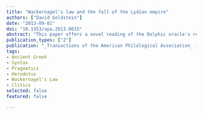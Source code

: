 ```yaml
---
title: "Wackernagel's law and the fall of the Lydian empire"
authors: ["David Goldstein"]
date: "2013-09-01"
doi: "10.1353/apa.2013.0015"
abstract: "This paper offers a novel reading of the Delphic oracle's response to Croesus's question of whether he should attack Persia (Herodotus 1), by focusing on a previously unacknowledged feature of the oracular answer: the preposing of the adjective μεγάλην. Preposing is a construction in which an element occurs before the start of the clause proper. In the oracle's response, preposing serves a corrective function. As preposing creates surface exceptions to Wackernagel's Law, it is only through an accurate understanding of the \"Law\" that we can even detect this construction. Working within a framework of (neo-) Gricean pragmatic theory, I detail the semantic and pragmatic contribution of preposing in the oracular response. More broadly speaking, I suggest that Gricean pragmatics can provide new insights into classical texts by offering a principled method for decoding implicit meaning."
publication_types: ["2"]
publication: "_Transactions of the American Philological Association_ 143:323–346."
tags:
- Ancient Greek
- Syntax
- Pragmatics
- Herodotus
- Wackernagel's Law
- Clitics
selected: false
featured: false

---
```

